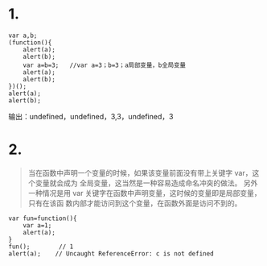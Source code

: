 # 1.

```
var a,b;
(function(){
    alert(a);
    alert(b);
    var a=b=3;   //var a=3；b=3；a局部变量，b全局变量
    alert(a);
    alert(b);
})();
alert(a);
alert(b);
```
输出：undefined，undefined，3,3，undefined，3

# 2.

>当在函数中声明一个变量的时候，如果该变量前面没有带上关键字 var，这个变量就会成为
全局变量，这当然是一种容易造成命名冲突的做法。
另外一种情况是用 var 关键字在函数中声明变量，这时候的变量即是局部变量，只有在该函
数内部才能访问到这个变量，在函数外面是访问不到的。

```
var fun=function(){
    var a=1;
    alert(a);
}
fun();        // 1
alert(a);    // Uncaught ReferenceError: c is not defined
```